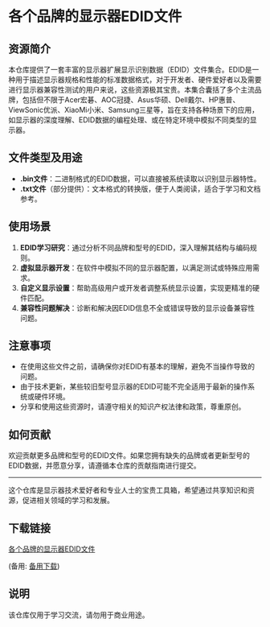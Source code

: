# 各个品牌的显示器EDID文件

## 资源简介

本仓库提供了一套丰富的显示器扩展显示识别数据（EDID）文件集合。EDID是一种用于描述显示器规格和性能的标准数据格式，对于开发者、硬件爱好者以及需要进行显示器兼容性测试的用户来说，这些资源极其宝贵。本集合囊括了多个主流品牌，包括但不限于Acer宏碁、AOC冠捷、Asus华硕、Dell戴尔、HP惠普、ViewSonic优派、XiaoMi小米、Samsung三星等，旨在支持各种场景下的应用，如显示器的深度理解、EDID数据的编程处理、或在特定环境中模拟不同类型的显示器。

## 文件类型及用途

- **.bin文件**：二进制格式的EDID数据，可以直接被系统读取以识别显示器特性。
- **.txt文件**（部分提供）：文本格式的转换版，便于人类阅读，适合于学习和文档参考。

## 使用场景

1. **EDID学习研究**：通过分析不同品牌和型号的EDID，深入理解其结构与编码规则。
2. **虚拟显示器开发**：在软件中模拟不同的显示器配置，以满足测试或特殊应用需求。
3. **自定义显示设置**：帮助高级用户或开发者调整系统显示设置，实现更精准的硬件匹配。
4. **兼容性问题解决**：诊断和解决因EDID信息不全或错误导致的显示设备兼容性问题。

## 注意事项

- 在使用这些文件之前，请确保你对EDID有基本的理解，避免不当操作导致的问题。
- 由于技术更新，某些较旧型号显示器的EDID可能不完全适用于最新的操作系统或硬件环境。
- 分享和使用这些资源时，请遵守相关的知识产权法律和政策，尊重原创。

## 如何贡献

欢迎贡献更多品牌和型号的EDID文件。如果您拥有缺失的品牌或者更新型号的EDID数据，并愿意分享，请遵循本仓库的贡献指南进行提交。

---

这个仓库是显示器技术爱好者和专业人士的宝贵工具箱，希望通过共享知识和资源，促进相关领域的学习和发展。

## 下载链接
[各个品牌的显示器EDID文件](https://pan.quark.cn/s/6958b33afdd5) 

(备用: [备用下载](https://pan.baidu.com/s/1ZVmcJC0qb3rPDlENi6v4IQ?pwd=1234))

## 说明

该仓库仅用于学习交流，请勿用于商业用途。
